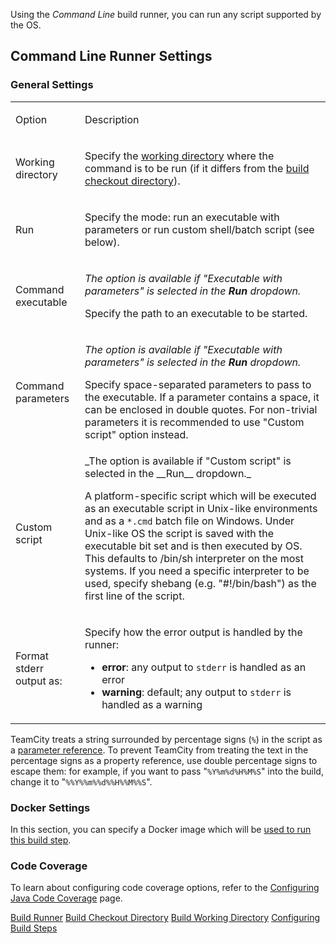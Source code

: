 [//]: # (title: Command Line)
[//]: # (auxiliary-id: Command Line)

Using the _Command Line_ build runner, you can run any script supported by the OS.

## Command Line Runner Settings

### General Settings

<table><tr>

<td>

Option


</td>

<td>

Description


</td></tr><tr>

<td>

Working directory


</td>

<td>

Specify the [working directory](build-working-directory.md) where the command is to be run (if it differs from the [build checkout directory](build-checkout-directory.md)).


</td></tr><tr>

<td>

Run


</td>

<td>

Specify the mode: run an executable with parameters or run custom shell/batch script (see below).


</td></tr><tr>

<td>

Command executable


</td>

<td>

_The option is available if "Executable with parameters" is selected in the __Run__ dropdown._

Specify the path to an executable to be started.


</td></tr><tr>

<td>

Command parameters


</td>

<td>

_The option is available if "Executable with parameters" is selected in the __Run__ dropdown._

Specify space\-separated parameters to pass to the executable. If a parameter contains a space, it can be enclosed in double quotes. For non-trivial parameters it is recommended to use "Custom script" option instead.


</td></tr><tr>

<td>

Custom script


</td>

<td>
_The option is available if "Custom script" is selected in the __Run__ dropdown._

A platform\-specific script which will be executed as an executable script in Unix\-like environments and as a `*.cmd` batch file on Windows. Under Unix\-like OS the script is saved with the executable bit set and is then executed by OS. This defaults to /bin/sh interpreter on the most systems. If you need a specific interpreter to be used, specify shebang (e.g. "#!/bin/bash") as the first line of the script.
</td></tr><tr>

<td>

Format stderr output as:

</td>

<td>

Specify how the error output is handled by the runner:

* __error__: any output to `stderr` is handled as an error
* __warning__: default; any output to `stderr` is handled as a warning



</td></tr></table>

<tip>

TeamCity treats a string surrounded by percentage signs (`%`) in the script as a [parameter reference](predefined-build-parameters.md). To prevent TeamCity from treating the text in the percentage signs as a property reference, use double percentage signs to escape them: for example, if you want to pass "`%Y%m%d%H%M%S`" into the build, change it to "`%%Y%%m%%d%%H%%M%%S`".
</tip>


### Docker Settings

In this section, you can specify a Docker image which will be [used to run this build step](docker-wrapper.md).

### Code Coverage

To learn about configuring code coverage options, refer to the [Configuring Java Code Coverage](configuring-java-code-coverage.md) page.



<seealso>
        <category ref="concepts">
            <a href="build-runner.md">Build Runner</a>
            <a href="build-checkout-directory.md">Build Checkout Directory</a>
            <a href="build-working-directory.md">Build Working Directory</a>
        </category>
        <category ref="admin-guide">
            <a href="configuring-build-steps.md">Configuring Build Steps</a>
        </category>
</seealso>

